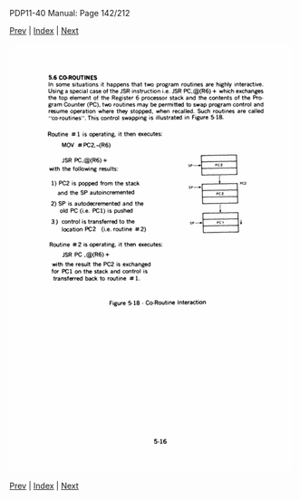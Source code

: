 PDP11-40 Manual: Page 142/212

[Prev](pdp11-40-000141.html) | [Index](index.html) | [Next](pdp11-40-000143.html)

![](pdp11-40-000142.gif)

[Prev](pdp11-40-000141.html) | [Index](index.html) | [Next](pdp11-40-000143.html)

